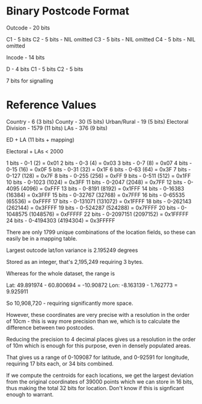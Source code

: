 # Binary Postcode Format


Outcode - 20 bits

C1 - 5 bits
C2 - 5 bits - NIL omitted
C3 - 5 bits - NIL omitted
C4 - 5 bits - NIL omitted

Incode - 14 bits

D - 4 bits
C1 - 5 bits
C2 - 5 bits

7 bits for signalling

# Reference Values

Country - 6 (3 bits)
County - 30 (5 bits)
Urban/Rural - 19 (5 bits)
Electoral Division - 1579 (11 bits)
LAs - 376 (9 bits)

ED + LA (11 bits + mapping)

Electoral + LAs < 2000

1 bits - 0-1 (2) = 0x01
2 bits - 0-3 (4) = 0x03
3 bits - 0-7 (8) = 0x07
4 bits - 0-15 (16) = 0x0F
5 bits - 0-31 (32) = 0x1F
6 bits - 0-63 (64) = 0x3F
7 bits - 0-127 (128) = 0x7F
8 bits - 0-255 (256) = 0xFF
9 bits - 0-511 (512) = 0x1FF
10 bits - 0-1023 (1024) = 0x3FF
11 bits - 0-2047 (2048) = 0x7FF
12 bits - 0-4095 (4096) = 0xFFF
13 bits - 0-8191 (8192) = 0x1FFF
14 bits - 0-16383 (16384) = 0x3FFF
15 bits - 0-32767 (32768) = 0x7FFF
16 bits - 0-65535 (65536) = 0xFFFF
17 bits - 0-131071 (131072) = 0x1FFFF
18 bits - 0-262143 (262144) = 0x3FFFF
19 bits - 0-524287 (524288) = 0x7FFFF
20 bits - 0-1048575 (1048576) = 0xFFFFF
22 bits - 0-2097151 (2097152) = 0x1FFFFF
24 bits - 0-4194303 (4194304) = 0x3FFFFF

There are only 1799 unique combinations of the location
fields, so these can easily be in a mapping table.

Largest outcode lat/lon variance is 2.195249 degrees

Stored as an integer, that's 2,195,249 requiring 3 bytes. 

Whereas for the whole dataset, the range is

Lat: 49.891974 - 60.800694 = -10.90872
Lon: -8.163139 - 1.762773 = 9.925911

So 10,908,720 - requiring significantly more space. 

However, these coordinates are very precise with a resolution
in the order of 10cm - this is way more precision than we, which
is to calculate the difference between two postcodes. 

Reducing the precision to 4 decimal places gives us a resolution 
in the order of 10m which is enough for this purpose, even in 
densely populated areas.

That gives us a range of 0-109087 for latitude, and 0-92591 for
longitude, requiring 17 bits each, or 34 bits combined. 

If we compute the centroids for each locations, we get the largest
deviation from the original coordinates of 39000 points which we
can store in 16 bits, thus making the total 32 bits for location.
Don't know if this is signficant enough to warrant. 


